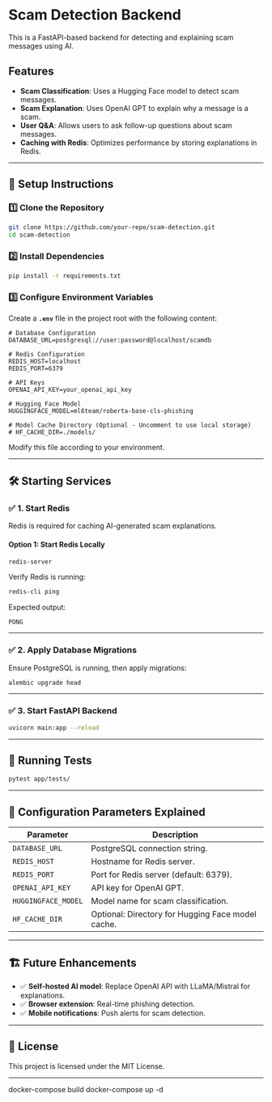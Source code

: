 # Scam Detection Backend

This is a FastAPI-based backend for detecting and explaining scam messages using AI.

## Features
- **Scam Classification**: Uses a Hugging Face model to detect scam messages.
- **Scam Explanation**: Uses OpenAI GPT to explain why a message is a scam.
- **User Q&A**: Allows users to ask follow-up questions about scam messages.
- **Caching with Redis**: Optimizes performance by storing explanations in Redis.

---

## 🚀 Setup Instructions

### 1️⃣ Clone the Repository
```bash
git clone https://github.com/your-repo/scam-detection.git
cd scam-detection
```

### 2️⃣ Install Dependencies
```bash
pip install -r requirements.txt
```

### 3️⃣ Configure Environment Variables
Create a **`.env`** file in the project root with the following content:

```
# Database Configuration
DATABASE_URL=postgresql://user:password@localhost/scamdb

# Redis Configuration
REDIS_HOST=localhost
REDIS_PORT=6379

# API Keys
OPENAI_API_KEY=your_openai_api_key

# Hugging Face Model
HUGGINGFACE_MODEL=ml6team/roberta-base-cls-phishing

# Model Cache Directory (Optional - Uncomment to use local storage)
# HF_CACHE_DIR=./models/
```
Modify this file according to your environment.

---

## 🛠 Starting Services

### ✅ 1. Start Redis
Redis is required for caching AI-generated scam explanations.

#### **Option 1: Start Redis Locally**
```bash
redis-server
```
Verify Redis is running:
```bash
redis-cli ping
```
Expected output:
```
PONG
```

---

### ✅ 2. Apply Database Migrations
Ensure PostgreSQL is running, then apply migrations:
```bash
alembic upgrade head
```

---

### ✅ 3. Start FastAPI Backend
```bash
uvicorn main:app --reload
```

---

## 🧪 Running Tests

```bash
pytest app/tests/
```

---

## 🔧 Configuration Parameters Explained
| **Parameter** | **Description** |
|-------------|----------------|
| `DATABASE_URL` | PostgreSQL connection string. |
| `REDIS_HOST` | Hostname for Redis server. |
| `REDIS_PORT` | Port for Redis server (default: 6379). |
| `OPENAI_API_KEY` | API key for OpenAI GPT. |
| `HUGGINGFACE_MODEL` | Model name for scam classification. |
| `HF_CACHE_DIR` | Optional: Directory for Hugging Face model cache. |

---

## 🏗 Future Enhancements
- ✅ **Self-hosted AI model**: Replace OpenAI API with LLaMA/Mistral for explanations.
- ✅ **Browser extension**: Real-time phishing detection.
- ✅ **Mobile notifications**: Push alerts for scam detection.

---

## 📜 License
This project is licensed under the MIT License.

---

docker-compose build
docker-compose up -d
